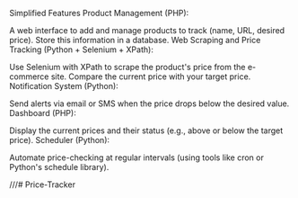 Simplified Features
Product Management (PHP):

A web interface to add and manage products to track (name, URL, desired price).
Store this information in a database.
Web Scraping and Price Tracking (Python + Selenium + XPath):

Use Selenium with XPath to scrape the product's price from the e-commerce site.
Compare the current price with your target price.
Notification System (Python):

Send alerts via email or SMS when the price drops below the desired value.
Dashboard (PHP):

Display the current prices and their status (e.g., above or below the target price).
Scheduler (Python):

Automate price-checking at regular intervals (using tools like cron or Python's schedule library).



///#   P r i c e - T r a c k e r  
 